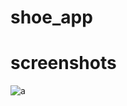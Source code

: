 # shoe_app

# screenshots
![a](https://drive.google.com/file/d/1F5q9iGQO7uQxiZB18QAPQRi18pylLsR_/view?usp=drive_link)
